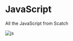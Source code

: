 # JavaScript
All the JavaScript from Scatch


![js](https://github.com/Avichal14/JavaScript/assets/105901472/d72cc9d2-2639-4a7e-8d8f-5460a6b0a60c)
